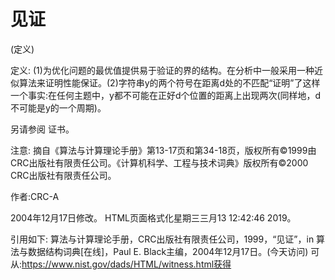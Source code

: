 # 见证


(定义)



定义:
(1)为优化问题的最优值提供易于验证的界的结构。在分析中一般采用一种近似算法来证明性能保证。(2)字符串y的两个符号在距离d处的不匹配“证明”了这样一个事实:在任何主题中，y都不可能在正好d个位置的距离上出现两次(同样地，d不可能是y的一个周期)。



另请参阅
证书。



注意:
摘自《算法与计算理论手册》第13-17页和第34-18页，版权所有©1999由CRC出版社有限责任公司。《计算机科学、工程与技术词典》版权所有©2000 CRC出版社有限责任公司。


作者:CRC-A







2004年12月17日修改。
HTML页面格式化星期三三月13 12:42:46 2019。



引用如下:
算法与计算理论手册，CRC出版社有限责任公司，1999，“见证”，in
算法与数据结构词典[在线]，Paul E. Black主编，2004年12月17日。(今天访问)
可从:https://www.nist.gov/dads/HTML/witness.html获得